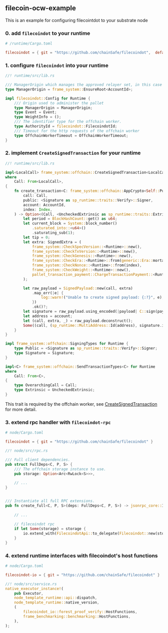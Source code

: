 ## filecoin-ocw-example

This is an example for configuring filecointdot to your substrate node


### 0. add `filecoindot` to your runtime

```toml
# /runtime/Cargo.toml

filecoindot = { git = "https://github.com/chainSafe/filecoindot",  default-features = false }
```


### 1. configure `filecoindot` into your runtime

```rust
//! runtime/src/lib.rs

/// ManagerOrigin which manages the approved relayer set, in this case root
type ManagerOrigin = frame_system::EnsureRoot<AccountId>;

impl filecoindot::Config for Runtime {
    /// Origin used to administer the pallet
    type ManagerOrigin = ManagerOrigin;
    type Event = Event;
    type WeightInfo = ();
    /// The identifier type for the offchain worker.
    type AuthorityId = filecoindot::FilecoindotId;
    /// Timeout for the http requests of the offchain worker
    type OffchainWorkerTimeout = OffchainWorkerTimeout;
}
```


### 2. implement `CreateSignedTransaction` for your runtime

```rust
//! runtime/src/lib.rs

impl<LocalCall> frame_system::offchain::CreateSignedTransaction<LocalCall> for Runtime
where
	Call: From<LocalCall>,
{
	fn create_transaction<C: frame_system::offchain::AppCrypto<Self::Public, Self::Signature>>(
		call: Call,
		public: <Signature as sp_runtime::traits::Verify>::Signer,
		account: AccountId,
		index: Index,
	) -> Option<(Call, <UncheckedExtrinsic as sp_runtime::traits::Extrinsic>::SignaturePayload)> {
		let period = BlockHashCount::get() as u64;
		let current_block = System::block_number()
			.saturated_into::<u64>()
			.saturating_sub(1);
		let tip = 0;
		let extra: SignedExtra = (
			frame_system::CheckSpecVersion::<Runtime>::new(),
			frame_system::CheckTxVersion::<Runtime>::new(),
			frame_system::CheckGenesis::<Runtime>::new(),
			frame_system::CheckEra::<Runtime>::from(generic::Era::mortal(period, current_block)),
			frame_system::CheckNonce::<Runtime>::from(index),
			frame_system::CheckWeight::<Runtime>::new(),
			pallet_transaction_payment::ChargeTransactionPayment::<Runtime>::from(tip),
		);

		let raw_payload = SignedPayload::new(call, extra)
			.map_err(|e| {
				log::warn!("Unable to create signed payload: {:?}", e);
			})
			.ok()?;
		let signature = raw_payload.using_encoded(|payload| C::sign(payload, public))?;
		let address = account;
		let (call, extra, _) = raw_payload.deconstruct();
		Some((call, (sp_runtime::MultiAddress::Id(address), signature.into(), extra)))
	}
}

impl frame_system::offchain::SigningTypes for Runtime {
	type Public = <Signature as sp_runtime::traits::Verify>::Signer;
	type Signature = Signature;
}

impl<C> frame_system::offchain::SendTransactionTypes<C> for Runtime
where
	Call: From<C>,
{
	type OverarchingCall = Call;
	type Extrinsic = UncheckedExtrinsic;
}
```

This trait is required by the offchain worker, see [CreateSignedTransaction][0] for more detail.


### 3. extend rpc handler with `filecoindot-rpc`

```toml
# node/Cargo.toml

filecoindot = { git = "https://github.com/chainSafe/filecoindot" }
```

```rust
//! node/src/rpc.rs

/// Full client dependencies.
pub struct FullDeps<C, P, S> {
    /// The offchain storage instance to use.
    pub storage: Option<Arc<RwLock<S>>>,
    
    // ...
}


/// Instantiate all full RPC extensions.
pub fn create_full<C, P, S>(deps: FullDeps<C, P, S>) -> jsonrpc_core::IoHandler<sc_rpc::Metadata> {
    
    // ...
    
    // filecoindot rpc
    if let Some(storage) = storage {
        io.extend_with(FilecoindotApi::to_delegate(Filecoindot::new(storage)));
    }
}
```

### 4. extend runtime interfaces with filecoindot's host functions

```toml
# node/Cargo.toml

filecoindot-io = { git = "https://github.com/chainSafe/filecoindot" }
```

```rust
//! node/src/service.rs
native_executor_instance!(
    pub Executor,
    node_template_runtime::api::dispatch,
    node_template_runtime::native_version,
    (
        filecoindot_io::forest_proof_verify::HostFunctions,
        frame_benchmarking::benchmarking::HostFunctions,
    ),
);
```


[0]: https://docs.substrate.io/rustdocs/latest/frame_system/offchain/trait.CreateSignedTransaction.html
